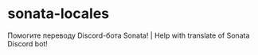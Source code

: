 # sonata-locales
Помогите переводу Discord-бота Sonata! | Help with translate of Sonata Discord bot!
